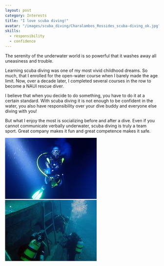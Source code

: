 ```yaml
---
layout: post
category: Interests
title: "I love scuba diving!"
avatar: "/images/scuba_diving/Charalambos_Rossides_scuba-diving_ok.jpg"
skills:
  - responsibility
  - confidence
---
```


<p>The serenity of the underwater world is so powerful that it washes away all uneasiness and trouble.</p>

<p>Learning scuba diving was one of my most vivid childhood dreams. So much, that I enrolled for the open-water course when I barely made the age limit. Now, over a decade later, I completed several courses in the row to become a NAUI rescue diver.</p>

<p>I believe that when you decide to do something, you have to do it at a certain standard. With scuba diving it is not enough to be confident in the water, you also have responsibility over your dive buddy and everyone else diving with you!</p>

<p>But what I enjoy the most is socializing before and after a dive. Even if you cannot communicate verbally underwater, scuba diving is truly a team sport. Great company makes it fun and great competence makes it safe.</p>

<div class="columns spacing">
	<div style="text-align:center">
		<div class="column half">
			<img src='/images/scuba_diving/Charalambos_Rossides_scuba-diving_deep.jpg' height='200px'/>
		</div>
		<div class="column half">
			<img src='/images/scuba_diving/Scuba_diving-social.jpg' height='200px'/>
			</div>
	</div>
</div>
